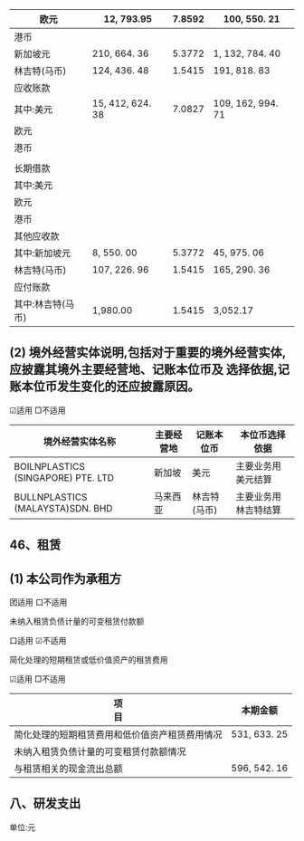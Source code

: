 | 欧元         | 12, 793.95       | 7.8592 | 100, 550. 21      |
|------------|------------------|--------|-------------------|
| 港币         |                  |        |                   |
| 新加坡元       | 210, 664. 36     | 5.3772 | 1, 132, 784. 40   |
| 林吉特(马币)    | 124, 436. 48     | 1.5415 | 191, 818. 83      |
| 应收账款       |                  |        |                   |
| 其中:美元      | 15, 412, 624. 38 | 7.0827 | 109, 162, 994. 71 |
| 欧元         |                  |        |                   |
| 港币         |                  |        |                   |
|            |                  |        |                   |
| 长期借款       |                  |        |                   |
| 其中:美元      |                  |        |                   |
| 欧元         |                  |        |                   |
| 港币         |                  |        |                   |
| 其他应收款      |                  |        |                   |
| 其中:新加坡元    | 8, 550. 00       | 5.3772 | 45, 975. 06       |
| 林吉特(马币)    | 107, 226. 96     | 1.5415 | 165, 290. 36      |
| 应付账款       |                  |        |                   |
| 其中:林吉特(马币) | 1,980.00         | 1.5415 | 3,052.17          |

## (2) 境外经营实体说明,包括对于重要的境外经营实体,应披露其境外主要经营地、记账本位币及 选择依据,记账本位币发生变化的还应披露原因。

☑适用 □不适用

| 境外经营实体名称                           | 主要经营地 | 记账本位币   | 本位币选择依据    |
|------------------------------------|-------|---------|------------|
| BOILNPLASTICS (SINGAPORE) PTE. LTD | 新加坡   | 美元      | 主要业务用美元结算  |
| BULLNPLASTICS (MALAYSTA)SDN. BHD   | 马来西亚  | 林吉特(马币) | 主要业务用林吉特结算 |

## 46、租赁

## (1) 本公司作为承租方

团适用 口不适用

未纳入租赁负债计量的可变租赁付款额

口适用 ☑不适用

简化处理的短期租赁或低价值资产的租赁费用

☑适用 □不适用

| 项<br>目                  | 本期金额         |
|-------------------------|--------------|
| 简化处理的短期租赁费用和低价值资产租赁费用情况 | 531, 633. 25 |
| 未纳入租赁负债计量的可变租赁付款额情况     |              |
| 与租赁相关的现金流出总额            | 596, 542. 16 |

## 八、研发支出

单位:元